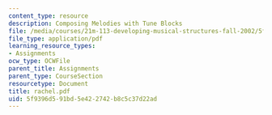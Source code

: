 ```yaml
---
content_type: resource
description: Composing Melodies with Tune Blocks
file: /media/courses/21m-113-developing-musical-structures-fall-2002/5f9396d591bd5e422742b8c5c37d22ad_rachel.pdf
file_type: application/pdf
learning_resource_types:
- Assignments
ocw_type: OCWFile
parent_title: Assignments
parent_type: CourseSection
resourcetype: Document
title: rachel.pdf
uid: 5f9396d5-91bd-5e42-2742-b8c5c37d22ad
---
```

